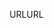 <span data-ttu-id="4585f-101">URL</span><span class="sxs-lookup"><span data-stu-id="4585f-101">URL</span></span>